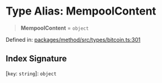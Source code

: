 # Type Alias: MempoolContent

> **MempoolContent** = `object`

Defined in: [packages/method/src/types/bitcoin.ts:301](https://github.com/dcdpr/did-btcr2-js/blob/4a717493e735221d072999f212891939f4de3f23/packages/method/src/types/bitcoin.ts#L301)

## Index Signature

\[`key`: `string`\]: `object`
